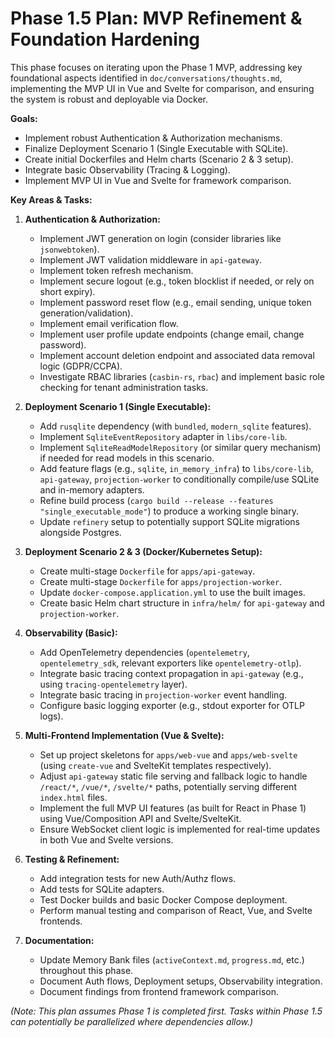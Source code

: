 # Phase 1.5 Plan: MVP Refinement & Foundation Hardening

This phase focuses on iterating upon the Phase 1 MVP, addressing key foundational aspects identified in `doc/conversations/thoughts.md`, implementing the MVP UI in Vue and Svelte for comparison, and ensuring the system is robust and deployable via Docker.

**Goals:**

* Implement robust Authentication & Authorization mechanisms.
* Finalize Deployment Scenario 1 (Single Executable with SQLite).
* Create initial Dockerfiles and Helm charts (Scenario 2 & 3 setup).
* Integrate basic Observability (Tracing & Logging).
* Implement MVP UI in Vue and Svelte for framework comparison.

**Key Areas & Tasks:**

1. **Authentication & Authorization:**
    * Implement JWT generation on login (consider libraries like `jsonwebtoken`).
    * Implement JWT validation middleware in `api-gateway`.
    * Implement token refresh mechanism.
    * Implement secure logout (e.g., token blocklist if needed, or rely on short expiry).
    * Implement password reset flow (e.g., email sending, unique token generation/validation).
    * Implement email verification flow.
    * Implement user profile update endpoints (change email, change password).
    * Implement account deletion endpoint and associated data removal logic (GDPR/CCPA).
    * Investigate RBAC libraries (`casbin-rs`, `rbac`) and implement basic role checking for tenant administration tasks.

2. **Deployment Scenario 1 (Single Executable):**
    * Add `rusqlite` dependency (with `bundled`, `modern_sqlite` features).
    * Implement `SqliteEventRepository` adapter in `libs/core-lib`.
    * Implement `SqliteReadModelRepository` (or similar query mechanism) if needed for read models in this scenario.
    * Add feature flags (e.g., `sqlite`, `in_memory_infra`) to `libs/core-lib`, `api-gateway`, `projection-worker` to conditionally compile/use SQLite and in-memory adapters.
    * Refine build process (`cargo build --release --features "single_executable_mode"`) to produce a working single binary.
    * Update `refinery` setup to potentially support SQLite migrations alongside Postgres.

3. **Deployment Scenario 2 & 3 (Docker/Kubernetes Setup):**
    * Create multi-stage `Dockerfile` for `apps/api-gateway`.
    * Create multi-stage `Dockerfile` for `apps/projection-worker`.
    * Update `docker-compose.application.yml` to use the built images.
    * Create basic Helm chart structure in `infra/helm/` for `api-gateway` and `projection-worker`.

4. **Observability (Basic):**
    * Add OpenTelemetry dependencies (`opentelemetry`, `opentelemetry_sdk`, relevant exporters like `opentelemetry-otlp`).
    * Integrate basic tracing context propagation in `api-gateway` (e.g., using `tracing-opentelemetry` layer).
    * Integrate basic tracing in `projection-worker` event handling.
    * Configure basic logging exporter (e.g., stdout exporter for OTLP logs).

5. **Multi-Frontend Implementation (Vue & Svelte):**
    * Set up project skeletons for `apps/web-vue` and `apps/web-svelte` (using `create-vue` and SvelteKit templates respectively).
    * Adjust `api-gateway` static file serving and fallback logic to handle `/react/*`, `/vue/*`, `/svelte/*` paths, potentially serving different `index.html` files.
    * Implement the full MVP UI features (as built for React in Phase 1) using Vue/Composition API and Svelte/SvelteKit.
    * Ensure WebSocket client logic is implemented for real-time updates in both Vue and Svelte versions.

6. **Testing & Refinement:**
    * Add integration tests for new Auth/Authz flows.
    * Add tests for SQLite adapters.
    * Test Docker builds and basic Docker Compose deployment.
    * Perform manual testing and comparison of React, Vue, and Svelte frontends.

7. **Documentation:**
    * Update Memory Bank files (`activeContext.md`, `progress.md`, etc.) throughout this phase.
    * Document Auth flows, Deployment setups, Observability integration.
    * Document findings from frontend framework comparison.

*(Note: This plan assumes Phase 1 is completed first. Tasks within Phase 1.5 can potentially be parallelized where dependencies allow.)*
